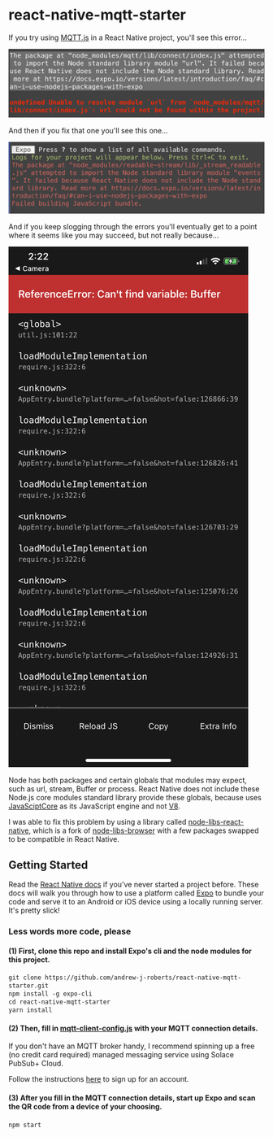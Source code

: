 # react-native-mqtt-starter

If you try using [MQTT.js](https://github.com/mqttjs) in a React Native project, you'll see this error...

![url error](./docs/expo-url-error.png "url lib error")

And then if you fix that one you'll see this one...

![events error](./docs/expo-events-error.png "events lib error")

And if you keep slogging through the errors you'll eventually get to a point where it seems like you may succeed, but not really because...

![buffer error](./docs/buffer-error.jpeg "buffer global namespace error")

Node has both packages and certain globals that modules may expect, such as url, stream, Buffer or process. React Native does not include these Node.js core modules standard library provide these globals, because uses [JavaSciptCore](https://docs.expo.io/versions/latest/react-native/javascript-environment/) as its JavaScript engine and not [V8](<https://en.wikipedia.org/wiki/V8_(JavaScript_engine)>).

I was able to fix this problem by using a library called [node-libs-react-native](https://github.com/parshap/node-libs-react-native), which is a fork of [node-libs-browser](https://github.com/webpack/node-libs-browser) with a few packages swapped to be compatible in React Native.

## Getting Started

Read the [React Native docs](https://reactnative.dev/docs/environment-setup) if you've never started a project before. These docs will walk you through how to use a platform called [Expo](https://expo.io/) to bundle your code and serve it to an Android or iOS device using a locally running server. It's pretty slick!

### Less words more code, please

#### (1) First, clone this repo and install Expo's cli and the node modules for this project.

```
git clone https://github.com/andrew-j-roberts/react-native-mqtt-starter.git
npm install -g expo-cli
cd react-native-mqtt-starter
yarn install
```

#### (2) Then, fill in [mqtt-client-config.js](/mqtt-client-config.js) with your MQTT connection details.

If you don't have an MQTT broker handy, I recommend spinning up a free (no credit card required) managed messaging service using Solace PubSub+ Cloud.

Follow the instructions [here](https://console.solace.cloud/login/new-account) to sign up for an account.

#### (3) After you fill in the MQTT connection details, start up Expo and scan the QR code from a device of your choosing.

```
npm start
```
